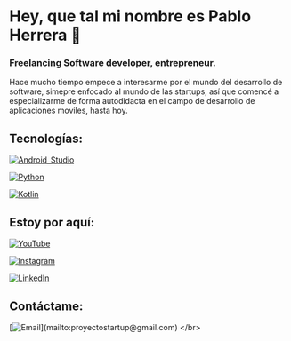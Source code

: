 # Hey, que tal mi nombre es Pablo Herrera 🖖


### Freelancing Software developer, entrepreneur.


Hace mucho tiempo empece a interesarme por el mundo del desarrollo de software, simepre enfocado al mundo de las startups, así que comencé a especializarme de forma autodidacta en el campo de desarrollo de aplicaciones moviles, hasta hoy.


## Tecnologías:


[![Android_Studio](https://img.shields.io/badge/Android_Studio-3DDC84?style=for-the-badge&logo=android-studio&logoColor=white&labelColor=101010)]()
</br>


[![Python](https://img.shields.io/badge/Python-yellow?style=for-the-badge&logo=python&logoColor=white&labelColor=101010)]()
</br>


[![Kotlin](https://img.shields.io/badge/Kotlin-0095D5?style=for-the-badge&logo=kotlin&logoColor=white&labelColor=101010)]()
</br>


## Estoy por aquí:


[![YouTube](https://img.shields.io/badge/YouTube-Paul_Herrer-FF0000?style=for-the-badge&logo=youtube&logoColor=white&labelColor=101010)](https://www.youtube.com/@PaulHerrer)
</br>


[![Instagram](https://img.shields.io/badge/Instagram-@proyectostartup-E4405F?style=for-the-badge&logo=instagram&logoColor=white&labelColor=101010)](https://www.instagram.com/proyectostartup/)
</br>


[![LinkedIn](https://img.shields.io/badge/LinkedIn-Pablo_Herrera-0077B5?style=for-the-badge&logo=linkedin&logoColor=white&labelColor=101010)](https://www.linkedin.com/in/pablo-herrera-gonz%C3%A1lez-448794266/)
</br>


## Contáctame:


[![Email](https://img.shields.io/badge/proyectostartup@gmail.com-email_personal_(respuesta_lenta)-D14836?style=for-the-badge&logo=gmail&logoColor=white&labelColor=101010)](mailto:proyectostartup@gmail.com)
</br>

